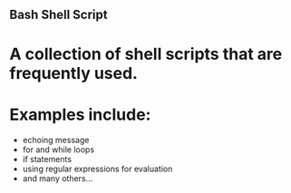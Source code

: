 ## Bash Shell Script

# A collection of shell scripts that are frequently used.
# Examples include: 

- echoing message
- for and while loops
- if statements
- using regular expressions for evaluation
- and many others...


